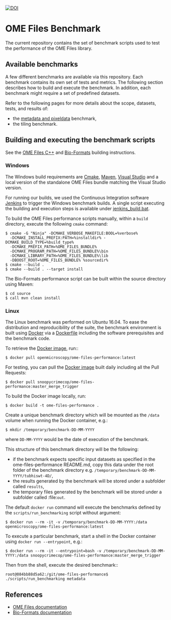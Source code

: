 [![DOI](https://zenodo.org/badge/78862024.svg)](https://zenodo.org/badge/latestdoi/78862024)

# OME Files Benchmark

The current repository contains the set of benchmark scripts used to
test the performance of the OME Files library.

## Available benchmarks

A few different benchmarks are available via this repository. Each benchmark 
contains its own set of tests and metrics. The following section describes how
to build and execute the benchmark. In addition, each benchmark might require
a set of predefined datasets.

Refer to the following pages for more details about the scope, datasets, tests,
and results of:

- the [metadata and pixeldata](doc/metadata-pixeldata.md) benchmark,
- the tiling benchmark.

## Building and executing the benchmark scripts

See the
[OME Files C++](https://www.openmicroscopy.org/site/support/ome-files-cpp/ome-cmake-superbuild/manual/html/building.html) and
[Bio-Formats](https://www.openmicroscopy.org/site/support/bio-formats/developers/building-bioformats.html) building instructions.

### Windows

The Windows build requirements are [Cmake](https://cmake.org/),
[Maven](http://maven.apache.org/), [Visual
Studio](https://www.visualstudio.com/) and a local version of the
standalone OME Files bundle matching the Visual Studio version.

For running our builds, we used the Continuous Integration software
[Jenkins](https://jenkins.io/index.html) to trigger the Windows
benchmark builds. A single script executing the building and execution
steps is available under
[jenkins_build.bat](scripts/jenkins_build.bat).

To build the OME Files performance scripts manually, within a `build`
directory, execute the following `cmake` command:

    $ cmake -G "Ninja" -DCMAKE_VERBOSE_MAKEFILE:BOOL=%verbose%
      -DCMAKE_INSTALL_PREFIX:PATH=%installdir% -DCMAKE_BUILD_TYPE=%build_type%
      -DCMAKE_PREFIX_PATH=%OME_FILES_BUNDLE%
      -DCMAKE_PROGRAM_PATH=%OME_FILES_BUNDLE%\bin
      -DCMAKE_LIBRARY_PATH=%OME_FILES_BUNDLE%\lib 
      -DBOOST_ROOT=%OME_FILES_BUNDLE% %sourcedir% 
    $ cmake --build .
    $ cmake --build . --target install

The Bio-Formats performance script can be built within the source
directory using Maven:

    $ cd source
    $ call mvn clean install

### Linux

The Linux benchmark was performed on Ubuntu 16.04. To ease the
distribution and reproducibility of the suite, the benchmark
environment is built using [Docker](https://www.docker.com/) via a
[Dockerfile](Dockerfile) including the software prerequisites and the
benchmark code.

To retrieve the
[Docker image](https://hub.docker.com/r/openmicroscopy/ome-files-performance),
run::

    $ docker pull openmicroscopy/ome-files-performance:latest

For testing, you can pull the
[Docker image](https://hub.docker.com/r/snoopycrimecop/ome-files-performance)
built daily including all the Pull Requests:

    $ docker pull snoopycrimecop/ome-files-performance:master_merge_trigger

To build the Docker image locally, run:

    $ docker build -t ome-files-performance .

Create a unique benchmark directory which will be mounted as the `/data`
volume when running the Docker container, e.g.:

    $ mkdir /temporary/benchmark-DD-MM-YYYY

where `DD-MM-YYYY` would be the date of execution of the benchmark.

This structure of this benchmark directory will be the following:

-   if the benchmark expects specific input datasets as specified in the
    ome-files-performance README.md, copy this data under the root folder of
    the benchmark directory e.g.
    `/temporary/benchmark-DD-MM-YYYY/tubhiswt-4D/`,
-   the results generated by the benchmark will be stored under a subfolder
    called `results`,
-   the temporary files generated by the benchmark will be stored under a
    subfolder called :file:`out`.

The default `docker run` command will execute the benchmarks defined by the `scripts/run_benchmarking` script without argument:

    $ docker run --rm -it -v /temporary/benchmark-DD-MM-YYYY:/data openmicroscopy/ome-files-performance:latest

To execute a particular benchmark, start a shell in the Docker container using
`docker run --entrypoint`, e.g.:

    $ docker run --rm -it --entrypoint=bash -v /temporary/benchmark-DD-MM-YYYY:/data snoopycrimecop/ome-files-performance:master_merge_trigger

Then from the shell, execute the desired benchmark::

    root@084bb88d5a62:/git/ome-files-performance$ ./scripts/run_benchmarking metadata

## References

- [OME Files documentation](https://www.openmicroscopy.org/site/support/ome-files-cpp/)
- [Bio-Formats documentation](https://www.openmicroscopy.org/site/support/bio-formats)
